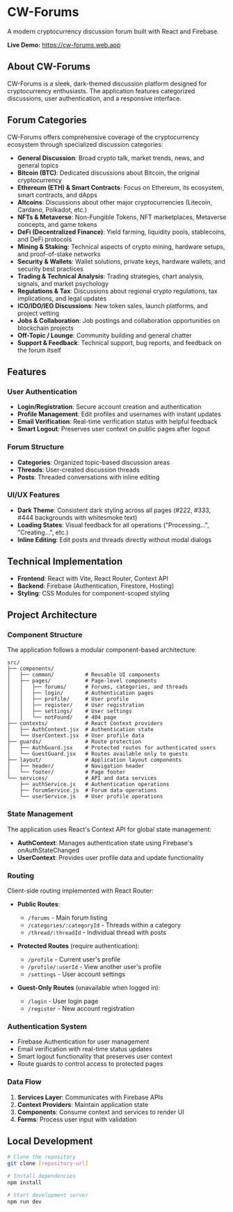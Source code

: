 # CW-Forums

A modern cryptocurrency discussion forum built with React and Firebase.

**Live Demo:** <a href="https://cw-forums.web.app" target="_blank">https://cw-forums.web.app</a>

## About CW-Forums

CW-Forums is a sleek, dark-themed discussion platform designed for cryptocurrency enthusiasts. The application features categorized discussions, user authentication, and a responsive interface.

## Forum Categories

CW-Forums offers comprehensive coverage of the cryptocurrency ecosystem through specialized discussion categories:

- **General Discussion**: Broad crypto talk, market trends, news, and general topics
- **Bitcoin (BTC)**: Dedicated discussions about Bitcoin, the original cryptocurrency
- **Ethereum (ETH) & Smart Contracts**: Focus on Ethereum, its ecosystem, smart contracts, and dApps
- **Altcoins**: Discussions about other major cryptocurrencies (Litecoin, Cardano, Polkadot, etc.)
- **NFTs & Metaverse**: Non-Fungible Tokens, NFT marketplaces, Metaverse concepts, and game tokens
- **DeFi (Decentralized Finance)**: Yield farming, liquidity pools, stablecoins, and DeFi protocols
- **Mining & Staking**: Technical aspects of crypto mining, hardware setups, and proof-of-stake networks
- **Security & Wallets**: Wallet solutions, private keys, hardware wallets, and security best practices
- **Trading & Technical Analysis**: Trading strategies, chart analysis, signals, and market psychology
- **Regulations & Tax**: Discussions about regional crypto regulations, tax implications, and legal updates
- **ICO/IDO/IEO Discussions**: New token sales, launch platforms, and project vetting
- **Jobs & Collaboration**: Job postings and collaboration opportunities on blockchain projects
- **Off-Topic / Lounge**: Community building and general chatter
- **Support & Feedback**: Technical support, bug reports, and feedback on the forum itself

## Features

### User Authentication
- **Login/Registration**: Secure account creation and authentication
- **Profile Management**: Edit profiles and usernames with instant updates
- **Email Verification**: Real-time verification status with helpful feedback
- **Smart Logout**: Preserves user context on public pages after logout

### Forum Structure
- **Categories**: Organized topic-based discussion areas
- **Threads**: User-created discussion threads
- **Posts**: Threaded conversations with inline editing

### UI/UX Features
- **Dark Theme**: Consistent dark styling across all pages (#222, #333, #444 backgrounds with whitesmoke text)
- **Loading States**: Visual feedback for all operations ("Processing...", "Creating...", etc.)
- **Inline Editing**: Edit posts and threads directly without modal dialogs

## Technical Implementation

- **Frontend**: React with Vite, React Router, Context API
- **Backend**: Firebase (Authentication, Firestore, Hosting)
- **Styling**: CSS Modules for component-scoped styling

## Project Architecture

### Component Structure

The application follows a modular component-based architecture:

```
src/
├── components/
│   ├── common/          # Reusable UI components
│   ├── pages/           # Page-level components
│   │   ├── forums/      # Forums, categories, and threads
│   │   ├── login/       # Authentication pages
│   │   ├── profile/     # User profile
│   │   ├── register/    # User registration
│   │   ├── settings/    # User settings
│   │   └── notFound/    # 404 page
├── contexts/            # React Context providers
│   ├── AuthContext.jsx  # Authentication state
│   └── UserContext.jsx  # User profile data
├── guards/              # Route protection
│   ├── AuthGuard.jsx    # Protected routes for authenticated users
│   └── GuestGuard.jsx   # Routes available only to guests
├── layout/              # Application layout components
│   ├── header/          # Navigation header
│   └── footer/          # Page footer
└── services/            # API and data services
    ├── authService.js   # Authentication operations
    ├── forumService.js  # Forum data operations
    └── userService.js   # User profile operations
```

### State Management

The application uses React's Context API for global state management:

- **AuthContext**: Manages authentication state using Firebase's onAuthStateChanged
- **UserContext**: Provides user profile data and update functionality

### Routing

Client-side routing implemented with React Router:

- **Public Routes**: 
  - `/forums` - Main forum listing
  - `/categories/:categoryId` - Threads within a category
  - `/thread/:threadId` - Individual thread with posts
  
- **Protected Routes** (require authentication):
  - `/profile` - Current user's profile
  - `/profile/:userId` - View another user's profile
  - `/settings` - User account settings
  
- **Guest-Only Routes** (unavailable when logged in):
  - `/login` - User login page
  - `/register` - New account registration

### Authentication System

- Firebase Authentication for user management
- Email verification with real-time status updates
- Smart logout functionality that preserves user context
- Route guards to control access to protected pages

### Data Flow

1. **Services Layer**: Communicates with Firebase APIs
2. **Context Providers**: Maintain application state
3. **Components**: Consume context and services to render UI
4. **Forms**: Process user input with validation

## Local Development

```bash
# Clone the repository
git clone [repository-url]

# Install dependencies
npm install

# Start development server
npm run dev
